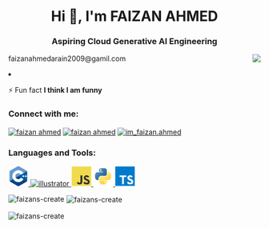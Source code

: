 <h1 align="center">Hi 👋, I'm FAIZAN AHMED</h1>
<h3 align="center">Aspiring Cloud Generative AI Engineering</h3>
<img align="right"=width="400" src="https://user images.githubusercontent.com/55389276/140866485-8fb10876-9a8f-4d6a-98dc-08c4981eaf70.gif>

- 🌱 I’m currently learning **cloud generative ai**

- 📫 How to reach me **faizanahmedarain2009@gamil.com**

- ⚡ Fun fact **I think I am funny**

<h3 align="left">Connect with me:</h3>
<p align="left">
<a href="https://linkedin.com/in/faizan ahmed" target="blank"><img align="center" src="https://raw.githubusercontent.com/rahuldkjain/github-profile-readme-generator/master/src/images/icons/Social/linked-in-alt.svg" alt="faizan ahmed" height="30" width="40" /></a>
<a href="https://fb.com/faizan ahmed" target="blank"><img align="center" src="https://raw.githubusercontent.com/rahuldkjain/github-profile-readme-generator/master/src/images/icons/Social/facebook.svg" alt="faizan ahmed" height="30" width="40" /></a>
<a href="https://instagram.com/im_faizan.ahmed" target="blank"><img align="center" src="https://raw.githubusercontent.com/rahuldkjain/github-profile-readme-generator/master/src/images/icons/Social/instagram.svg" alt="im_faizan.ahmed" height="30" width="40" /></a>
</p>

<h3 align="left">Languages and Tools:</h3>
<p align="left"> <a href="https://www.w3schools.com/cpp/" target="_blank" rel="noreferrer"> <img src="https://raw.githubusercontent.com/devicons/devicon/master/icons/cplusplus/cplusplus-original.svg" alt="cplusplus" width="40" height="40"/> </a> <a href="https://www.adobe.com/in/products/illustrator.html" target="_blank" rel="noreferrer"> <img src="https://www.vectorlogo.zone/logos/adobe_illustrator/adobe_illustrator-icon.svg" alt="illustrator" width="40" height="40"/> </a> <a href="https://developer.mozilla.org/en-US/docs/Web/JavaScript" target="_blank" rel="noreferrer"> <img src="https://raw.githubusercontent.com/devicons/devicon/master/icons/javascript/javascript-original.svg" alt="javascript" width="40" height="40"/> </a> <a href="https://www.python.org" target="_blank" rel="noreferrer"> <img src="https://raw.githubusercontent.com/devicons/devicon/master/icons/python/python-original.svg" alt="python" width="40" height="40"/> </a> <a href="https://www.typescriptlang.org/" target="_blank" rel="noreferrer"> <img src="https://raw.githubusercontent.com/devicons/devicon/master/icons/typescript/typescript-original.svg" alt="typescript" width="40" height="40"/> </a> </p>

<p><img align="left" src="https://github-readme-stats.vercel.app/api/top-langs?username=faizans-create&show_icons=true&locale=en&layout=compact" alt="faizans-create" /></p>

<p>&nbsp;<img align="center" src="https://github-readme-stats.vercel.app/api?username=faizans-create&show_icons=true&locale=en" alt="faizans-create" /></p>

<p><img align="center" src="https://github-readme-streak-stats.herokuapp.com/?user=faizans-create&" alt="faizans-create" /></p>



